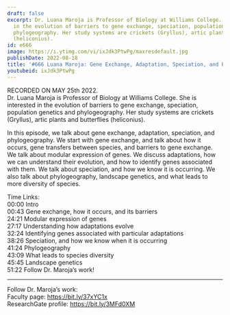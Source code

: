 ```yaml
---
draft: false
excerpt: Dr. Luana Maroja is Professor of Biology at Williams College. She is interested
  in the evolution of barriers to gene exchange, speciation, population genetics and
  phylogeography. Her study systems are crickets (Gryllus), artic plants and butterflies
  (heliconius).
id: e666
image: https://i.ytimg.com/vi/ixJdk3PtwPg/maxresdefault.jpg
publishDate: 2022-08-18
title: '#666 Luana Maroja: Gene Exchange, Adaptation, Speciation, and Phylogeography'
youtubeid: ixJdk3PtwPg
---
```

RECORDED ON MAY 25th 2022.  
Dr. Luana Maroja is Professor of Biology at Williams College. She is interested in the evolution of barriers to gene exchange, speciation, population genetics and phylogeography. Her study systems are crickets (Gryllus), artic plants and butterflies (heliconius).

In this episode, we talk about gene exchange, adaptation, speciation, and phylogeography. We start with gene exchange, and talk about how it occurs, gene transfers between species, and barriers to gene exchange. We talk about modular expression of genes. We discuss adaptations, how we can understand their evolution, and how to identify genes associated with them. We talk about speciation, and how we know it is occurring. We also talk about phylogeography, landscape genetics, and what leads to more diversity of species.

Time Links:  
00:00 Intro  
00:43  Gene exchange, how it occurs, and its barriers  
24:21  Modular expression of genes  
27:17  Understanding how adaptations evolve  
32:24  Identifying genes associated with particular adaptations  
38:26  Speciation, and how we know when it is occurring  
41:24  Phylogeography  
43:09  What leads to species diversity  
45:45  Landscape genetics  
51:22  Follow Dr. Maroja’s work!

---

Follow Dr. Maroja’s work:  
Faculty page: https://bit.ly/37xYC1x  
ResearchGate profile: https://bit.ly/3MFd0XM
